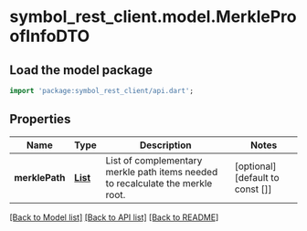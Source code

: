 # symbol_rest_client.model.MerkleProofInfoDTO

## Load the model package
```dart
import 'package:symbol_rest_client/api.dart';
```

## Properties
Name | Type | Description | Notes
------------ | ------------- | ------------- | -------------
**merklePath** | [**List<MerklePathItemDTO>**](MerklePathItemDTO.md) | List of complementary merkle path items needed to recalculate the merkle root. | [optional] [default to const []]

[[Back to Model list]](../README.md#documentation-for-models) [[Back to API list]](../README.md#documentation-for-api-endpoints) [[Back to README]](../README.md)


